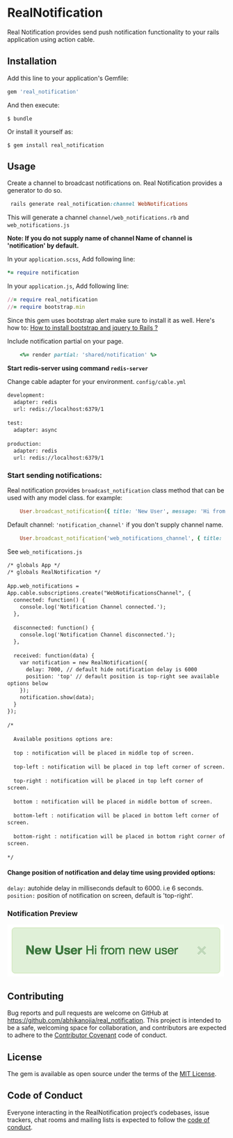 # RealNotification

Real Notification provides send push notification functionality to your rails application using action cable.

## Installation

Add this line to your application's Gemfile:

```ruby
gem 'real_notification'
```

And then execute:

    $ bundle

Or install it yourself as:

    $ gem install real_notification

## Usage

Create a channel to broadcast notifications on. Real Notification provides a generator to do so.

```ruby
 rails generate real_notification:channel WebNotifications
```
This will generate a channel `channel/web_notifications.rb` and `web_notifications.js`

**Note: If you do not supply name of channel Name of channel is 'notification' by default.**

In your `application.scss`, Add following line:
```ruby
*= require notification
```
In your `application.js`, Add following line:
```ruby
//= require real_notification
//= require bootstrap.min
```
Since this gem uses bootstrap alert make sure to install it as well. Here's how to:
[How to install bootstrap and jquery to Rails ?](https://medium.com/@abhishek.kanojia/how-to-add-bootstrap-and-jquery-to-rails-application-ec18a89805e5)

Include notification partial on your page.

```ruby
    <%= render partial: 'shared/notification' %>
```
**Start redis-server using command `redis-server`**

Change cable adapter for your environment. `config/cable.yml`

    development:
      adapter: redis
      url: redis://localhost:6379/1

    test:
      adapter: async

    production:
      adapter: redis
      url: redis://localhost:6379/1

### Start sending notifications:

Real notification provides `broadcast_notification` class method that can be used with any model class. for example:
```ruby
    User.broadcast_notification({ title: 'New User', message: 'Hi from new user' })
```

Default channel: `'notification_channel'` if you don't supply channel name.

```ruby
    User.broadcast_notification('web_notifications_channel', { title: 'New User', message: 'Hi from new user' })
```
See `web_notifications.js`

    /* globals App */
    /* globals RealNotification */

    App.web_notifications = App.cable.subscriptions.create("WebNotificationsChannel", {
      connected: function() {
        console.log('Notification Channel connected.');
      },

      disconnected: function() {
        console.log('Notification Channel disconnected.');
      },

      received: function(data) {
        var notification = new RealNotification({
          delay: 7000, // default hide notification delay is 6000
          position: 'top' // default position is top-right see available options below
        });
        notification.show(data);
      }
    });

    /*

      Available positions options are:

      top : notification will be placed in middle top of screen.

      top-left : notification will be placed in top left corner of screen.

      top-right : notification will be placed in top left corner of screen.

      bottom : notification will be placed in middle bottom of screen.

      bottom-left : notification will be placed in bottom left corner of screen.

      bottom-right : notification will be placed in bottom right corner of screen.

    */

#### Change position of notification and delay time using provided options:
`delay:` autohide delay in milliseconds default to 6000. i.e 6 seconds.
`position:` position of notification on screen, default is 'top-right'.

### Notification Preview
![real_notification](https://github.com/abhikanojia/images/blob/master/real_notification/real_notification.png?raw=true)

## Contributing

Bug reports and pull requests are welcome on GitHub at https://github.com/abhikanojia/real_notification. This project is intended to be a safe, welcoming space for collaboration, and contributors are expected to adhere to the [Contributor Covenant](http://contributor-covenant.org) code of conduct.

## License

The gem is available as open source under the terms of the [MIT License](https://opensource.org/licenses/MIT).

## Code of Conduct

Everyone interacting in the RealNotification project’s codebases, issue trackers, chat rooms and mailing lists is expected to follow the [code of conduct](https://github.com/abhikanojia/real_notification/blob/master/CODE_OF_CONDUCT.md).
